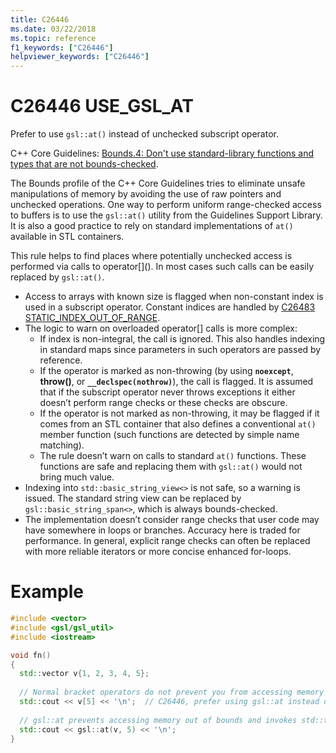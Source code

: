 ```yaml
---
title: C26446
ms.date: 03/22/2018
ms.topic: reference
f1_keywords: ["C26446"]
helpviewer_keywords: ["C26446"]
---
```

# C26446 USE_GSL_AT

Prefer to use `gsl::at()` instead of unchecked subscript operator.

C++ Core Guidelines: [Bounds.4: Don't use standard-library functions and types that are not bounds-checked](https://github.com/isocpp/CppCoreGuidelines/blob/master/CppCoreGuidelines.md#probounds-bounds-safety-profile).

The Bounds profile of the C++ Core Guidelines tries to eliminate unsafe manipulations of memory by avoiding the use of raw pointers and unchecked operations. One way to perform uniform range-checked access to buffers is to use the `gsl::at()` utility from the Guidelines Support Library. It is also a good practice to rely on standard implementations of `at()` available in STL containers.

This rule helps to find places where potentially unchecked access is performed via calls to operator\[](). In most cases such calls can be easily replaced by `gsl::at()`.

- Access to arrays with known size is flagged when non-constant index is used in a subscript operator. Constant indices are handled by [C26483 STATIC_INDEX_OUT_OF_RANGE](c26483.md).
- The logic to warn on overloaded operator[] calls is more complex:
  - If index is non-integral, the call is ignored. This also handles indexing in standard maps since parameters in such operators are passed by reference.
  - If the operator is marked as non-throwing (by using **`noexcept`**, **throw()**, or **`__declspec(nothrow)`**), the call is flagged. It is assumed that if the subscript operator never throws exceptions it either doesn’t perform range checks or these checks are obscure.
  - If the operator is not marked as non-throwing, it may be flagged if it comes from an STL container that also defines a conventional `at()` member function (such functions are detected by simple name matching).
  - The rule doesn’t warn on calls to standard `at()` functions. These functions are safe and replacing them with `gsl::at()` would not bring much value.
- Indexing into `std::basic_string_view<>` is not safe, so a warning is issued. The standard string view can be replaced by `gsl::basic_string_span<>`, which is always bounds-checked.
- The implementation doesn’t consider range checks that user code may have somewhere in loops or branches. Accuracy here is traded for performance. In general, explicit range checks can often be replaced with more reliable iterators or more concise enhanced for-loops.

# Example
```cpp
#include <vector>
#include <gsl/gsl_util>
#include <iostream>

void fn()
{
  std::vector v{1, 2, 3, 4, 5};
  
  // Normal bracket operators do not prevent you from accessing memory out of bounds.
  std::cout << v[5] << '\n';  // C26446, prefer using gsl::at instead of using operator[]. 
  
  // gsl::at prevents accessing memory out of bounds and invokes std::terminate on access.
  std::cout << gsl::at(v, 5) << '\n'; 
}
```
